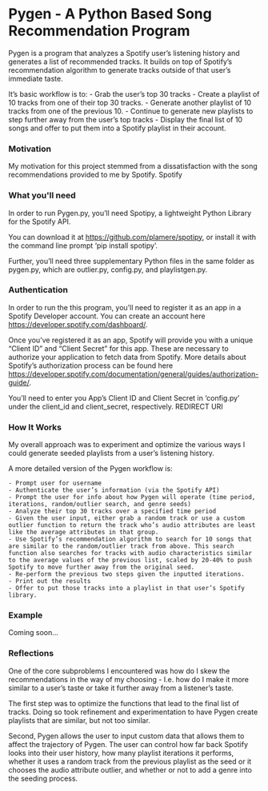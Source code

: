 # Pygen - A Python Based Song Recommendation Program

Pygen is a program that analyzes a Spotify user’s listening history and generates a list of recommended tracks. It builds on top of Spotify’s recommendation algorithm to generate tracks outside of that user’s immediate taste.

It’s basic workflow is to:
	- Grab the user’s top 30 tracks 
	- Create a playlist of 10 tracks from one of their top 30 tracks.
	- Generate another playlist of 10 tracks from one of the previous 10.
	- Continue to generate new playlists to step further away from the user’s top tracks
	- Display the final list of 10 songs and offer to put them into a Spotify playlist in their account. 

<h3>Motivation </h3>

My motivation for this project stemmed from a dissatisfaction with the song recommendations provided to me by Spotify. Spotify  

<h3> What you'll need </h3>

In order to run Pygen.py, you’ll need Spotipy, a lightweight Python Library for the Spotify API.

You can download it at https://github.com/plamere/spotipy, or install it with the command line prompt ‘pip install spotipy’.

Further, you’ll need three supplementary Python files in the same folder as pygen.py, which are outlier.py, config.py, and playlistgen.py.

<h3> Authentication </h3>

In order to run the this program, you’ll need to register it as an app in a Spotify Developer account. You can create an account here https://developer.spotify.com/dashboard/.

Once you’ve registered it as an app, Spotify will provide you with a unique “Client ID” and “Client Secret” for this app. These are necessary to authorize your application to fetch data from Spotify. More details about Spotify’s authorization process can be found here https://developer.spotify.com/documentation/general/guides/authorization-guide/.

You’ll need to enter you App’s Client ID and Client Secret in ‘config.py’ under the client_id and client_secret, respectively. REDIRECT URI

<h3> How It Works </h3>

My overall approach was to experiment and optimize the various ways I could generate seeded playlists from a user’s listening history. 

A more detailed version of the Pygen workflow is:

	- Prompt user for username
	- Authenticate the user’s information (via the Spotify API)
	- Prompt the user for info about how Pygen will operate (time period, iterations, random/outlier search, and genre seeds)
	- Analyze their top 30 tracks over a specified time period	 
	- Given the user input, either grab a random track or use a custom outlier function to return the track who’s audio attributes are least like the average attributes in that group.
	- Use Spotify’s recommendation algorithm to search for 10 songs that are similar to the random/outlier track from above. This search function also searches for tracks with audio characteristics similar to the average values of the previous list, scaled by 20-40% to push Spotify to move further away from the original seed.
	- Re-perform the previous two steps given the inputted iterations. 
	- Print out the results
	- Offer to put those tracks into a playlist in that user’s Spotify library.
  
<h3> Example </h3>

Coming soon...

<h3> Reflections </h3>

One of the core subproblems I encountered was how do I skew the recommendations in the way of my choosing - I.e. how do I make it more similar to a user’s taste or take it further away from a listener’s taste.

The first step was to optimize the functions that lead to the final list of tracks. Doing so took refinement and experimentation to have Pygen create playlists that are similar, but not too similar.

Second, Pygen allows the user to input custom data that allows them to affect the trajectory of Pygen. The user can control how far back Spotify looks into their user history, how many playlist iterations it performs, whether it uses a random track from the previous playlist as the seed or it chooses the audio attribute outlier, and whether or not to add a genre into the seeding process.
